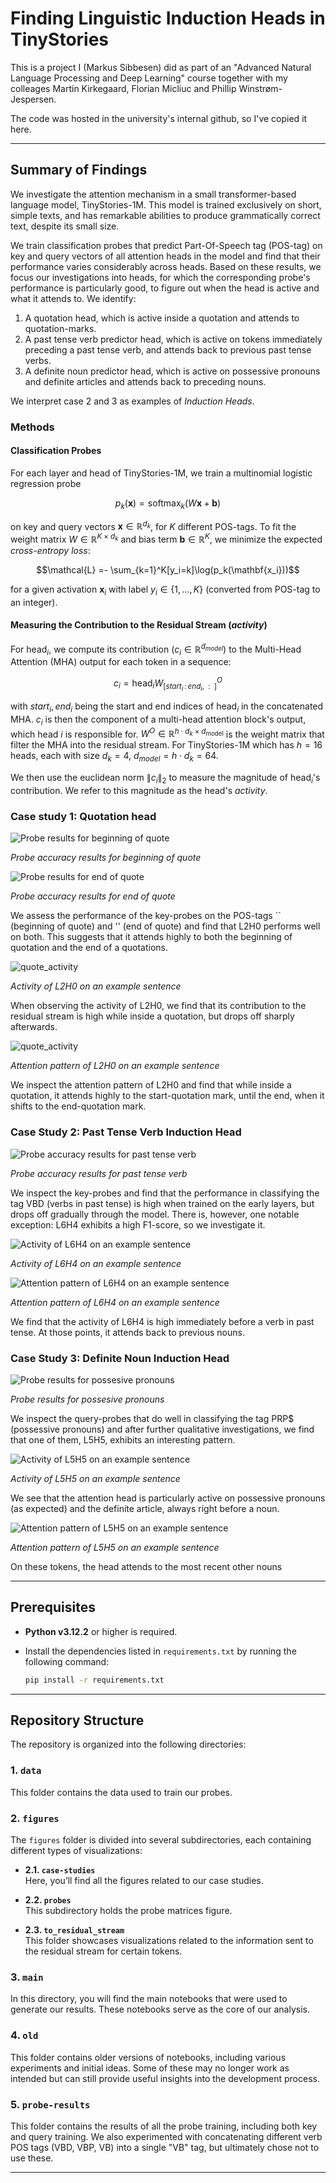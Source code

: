 # Finding Linguistic Induction Heads in TinyStories

This is a project I (Markus Sibbesen) did as part of an "Advanced Natural Language Processing and Deep Learning" course together with my colleages Martin Kirkegaard, Florian Micliuc and Phillip Winstrøm-Jespersen. 

The code was hosted in the university's internal github, so I've copied it here.

---

## Summary of Findings


We investigate the attention mechanism in a small transformer-based language model, TinyStories-1M. This model is trained exclusively on short, simple texts, and has remarkable abilities to produce grammatically correct text, despite its small size. 

We train classification probes that predict Part-Of-Speech tag (POS-tag) on key and query vectors of all attention heads in the model and find that their performance varies considerably across heads. Based on these results, we focus our investigations into heads, for which the corresponding probe's performance is particularly good, to figure out when the head is active and what it attends to. We identify: 
1. A quotation head, which is active inside a quotation and attends to quotation-marks.
2. A past tense verb predictor head, which is active on tokens immediately preceding a past tense verb, and attends back to previous past tense verbs.
3. A definite noun predictor head, which is active on possessive pronouns and definite articles and attends back to preceding nouns.

We interpret case 2 and 3 as examples of *Induction Heads*.


### Methods

#### Classification Probes

For each layer and head of TinyStories-1M, we train a multinomial logistic regression probe 
```math
p_k(\mathbf{x}) = \mathrm{softmax}_k(W\mathbf{x} + \mathbf{b})
```
on key and query vectors $`\mathbf{x} \in \mathbb{R}^{d_k}`$, for $K$ different POS-tags. To fit the weight matrix $W \in \mathbb{R}^{K\times {d_k}}$ and bias term $\mathbf{b} \in \mathbb{R}^K$, we minimize the expected *cross-entropy loss*:
```math
\mathcal{L} =- \sum_{k=1}^K[y_i=k]\log(p_k(\mathbf{x_i}))
```
for a given activation $\mathbf{x}_i$ with label $y_i\in\{1, \dots, K\}$ (converted from POS-tag to an integer).


#### Measuring the Contribution to the Residual Stream (*activity*)

For $`\mathrm{head}_i`$, we compute its contribution ($c_{i} \in \mathbb{R}^{d_{model}}$) to the Multi-Head Attention (MHA) output for each token in a sequence:

```math
c_{i} = \mathrm{head}_{i} W^O_{[start_i\,:\,end_i,\;\::\;\:]}
```

with $start_i, end_i$ being the start and end indices of $`\mathrm{head}_i`$ in the concatenated MHA. $c_{i}$ is then the component of a multi-head attention block's output, which head $i$ is responsible for. $W^O \in \mathbb{R}^{h \cdot d_k \times d_{\text{model}}}$ is the weight matrix that filter the MHA into the residual stream. For TinyStories-1M which has $h = 16$ heads, each with size $d_k=4$,  $d_{model}= h \cdot d_k = 64$.


We then use the euclidean norm $\|c_{i}\|_2$ to measure the magnitude of $`\mathrm{head}_i`$'s contribution. We refer to this magnitude as the head's *activity*.


### Case study 1: Quotation head


![Probe results for beginning of quote](figures/case_studies/quote_heads/inquote.png)

*Probe accuracy results for beginning of quote*

![Probe results for end of quote](figures/case_studies/quote_heads/outquote.png)

*Probe accuracy results for end of quote*

We assess the performance of the key-probes on the POS-tags `` (beginning of quote) and '' (end of quote) and find that L2H0 performs well on both. This suggests that it attends highly to both the beginning of quotation and the end of a quotations.


![quote_activity](figures/case_studies/quote_heads/quote_activity.png)

*Activity of L2H0 on an example sentence*

When observing the activity of L2H0, we find that its contribution to the residual stream is high while inside a quotation, but drops off sharply afterwards.

![quote_activity](figures/case_studies/quote_heads/quote_attention.png)

*Attention pattern of L2H0 on an example sentence*

We inspect the attention pattern of L2H0  and find that while inside a quotation, it attends highly to the start-quotation mark, until the end, when it shifts to the end-quotation mark.

### Case Study 2: Past Tense Verb Induction Head

![Probe accuracy results for past tense verb](figures/case_studies/preverb_heads/perverb_probe_VBD.png)

*Probe accuracy results for past tense verb*

We inspect the key-probes and find that the performance in classifying the tag VBD (verbs in past tense) is high when trained on the early layers, but drops off gradually through the model. There is, however, one notable exception: L6H4 exhibits a high F1-score, so we investigate it.

![Activity of L6H4 on an example sentence](figures/case_studies/preverb_heads/preverb_ativity.png)

*Activity of L6H4 on an example sentence*

![Attention pattern of L6H4 on an example sentence](figures/case_studies/preverb_heads/preverb_attention.png)

*Attention pattern of L6H4 on an example sentence*

We find that the activity of L6H4 is high immediately before a verb in past tense. At those points, it attends back to previous nouns.

### Case Study 3: Definite Noun Induction Head

![Probe results for possesive pronouns](figures/case_studies/prenoun_heads/prp_probes.png)

*Probe results for possesive pronouns*

We inspect the query-probes that do well in classifying the tag PRP\$ (possessive pronouns) and after further qualitative investigations, we find that one of them, L5H5, exhibits an interesting pattern. 

![Activity of L5H5 on an example sentence](figures/case_studies/prenoun_heads/quote_activity.png)

*Activity of L5H5 on an example sentence*

We see that the attention head is particularly active on possessive pronouns (as expected) and the definite article, always right before a noun. 

![Attention pattern of L5H5 on an example sentence](figures/case_studies/prenoun_heads/quote_attention.png)

*Attention pattern of L5H5 on an example sentence*

On these tokens, the head attends to the most recent other nouns

---
## Prerequisites

- **Python v3.12.2** or higher is required.
- Install the dependencies listed in `requirements.txt` by running the following command:

  ```zsh
  pip install -r requirements.txt
  ```
---

## Repository Structure

The repository is organized into the following directories:

### 1. `data`
This folder contains the data used to train our probes.

### 2. `figures`
The `figures` folder is divided into several subdirectories, each containing different types of visualizations:

- **2.1. `case-studies`**  
  Here, you’ll find all the figures related to our case studies.

- **2.2. `probes`**  
  This subdirectory holds the probe matrices figure.

- **2.3. `to_residual_stream`**  
  This folder showcases visualizations related to the information sent to the residual stream for certain tokens.

### 3. `main`
In this directory, you will find the main notebooks that were used to generate our results. These notebooks serve as the core of our analysis.

### 4. `old`
This folder contains older versions of notebooks, including various experiments and initial ideas. Some of these may no longer work as intended but can still provide useful insights into the development process.

### 5. `probe-results`
This folder contains the results of all the probe training, including both key and query training. We also experimented with concatenating different verb POS tags (VBD, VBP, VB) into a single "VB" tag, but ultimately chose not to use these.

---
